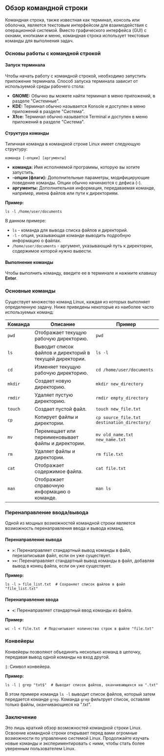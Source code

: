 ## Обзор командной строки

Командная строка, также известная как терминал, консоль или оболочка, является текстовым интерфейсом для взаимодействия с операционной системой. Вместо графического интерфейса (GUI) с окнами, кнопками и меню, командная строка использует текстовые команды для выполнения задач.

### Основы работы с командной строкой

#### Запуск терминала

Чтобы начать работу с командной строкой, необходимо запустить приложение терминала.  Способ запуска терминала зависит от используемой среды рабочего стола:

* **GNOME:** Обычно вы можете найти терминал в меню приложений, в разделе "Системные". 
* **KDE:** Терминал обычно называется Konsole и доступен в меню приложений в разделе "Система".
* **Xfce:** Терминал обычно называется Terminal и доступен в меню приложений в разделе "Система".

#### Структура команды

Типичная команда в командной строке Linux имеет следующую структуру:

```
команда [-опции] [аргументы]
```

* **команда:** Имя исполняемой программы, которую вы хотите запустить.
* **-опции (флаги):**  Дополнительные параметры, модифицирующие поведение команды. Опции обычно начинаются с дефиса (-).
* **аргументы:**  Дополнительная информация, передаваемая команде, например, имена файлов или пути к директориям. 

**Пример:**

```
ls -l /home/user/documents
```

В данном примере:

* `ls` - команда для вывода списка файлов и директорий.
* `-l` - опция, указывающая команде выводить подробную информацию о файлах.
* `/home/user/documents` - аргумент, указывающий путь к директории, содержимое которой нужно вывести.

#### Выполнение команды

Чтобы выполнить команду, введите ее в терминале и нажмите клавишу **Enter**.

### Основные команды

Существует множество команд Linux, каждая из которых выполняет определенную задачу. Ниже приведены некоторые из наиболее часто используемых команд:

| Команда | Описание | Пример |
|---|---|---|
| `pwd` | Отображает текущую рабочую директорию. | `pwd` |
| `ls` | Выводит список файлов и директорий в текущей директории. | `ls -l` |
| `cd` | Изменяет текущую рабочую директорию. | `cd /home/user/documents` |
| `mkdir` | Создает новую директорию. | `mkdir new_directory` |
| `rmdir` | Удаляет пустую директорию. | `rmdir empty_directory` |
| `touch` | Создает пустой файл. | `touch new_file.txt` |
| `cp` | Копирует файлы и директории. | `cp source_file.txt destination_directory/` |
| `mv` | Перемещает или переименовывает файлы и директории. | `mv old_name.txt new_name.txt` |
| `rm` | Удаляет файлы и директории. | `rm file.txt` |
| `cat` | Отображает содержимое файла. | `cat file.txt` |
| `man` | Отображает справочную информацию о команде. | `man ls` |

### Перенаправление ввода/вывода

Одной из мощных возможностей командной строки является возможность перенаправления ввода и вывода команд.

#### Перенаправление вывода

* **`>`**: Перенаправляет стандартный вывод команды в файл, перезаписывая файл, если он уже существует.
* **`>>`**: Перенаправляет стандартный вывод команды в файл, добавляя вывод в конец файла, если он уже существует.

**Пример:**

```
ls -l > file_list.txt  # Сохраняет список файлов в файл "file_list.txt"
```

#### Перенаправление ввода

* **`<`**: Перенаправляет стандартный ввод команды из файла.

**Пример:**

```
wc -l < file.txt  # Подсчитывает количество строк в файле "file.txt"
```

### Конвейеры

Конвейеры позволяют объединять несколько команд в цепочку, передавая вывод одной команды на вход другой. 

**`|`**: Символ конвейера.

**Пример:**

```
ls -l | grep "txt$"  # Выводит список файлов, оканчивающихся на ".txt"
```

В этом примере команда `ls -l` выводит список файлов, который затем передается команде `grep`. Команда `grep` фильтрует список, оставляя только файлы, оканчивающиеся на ".txt".

### Заключение

Это лишь краткий обзор возможностей командной строки Linux. Освоение командной строки открывает перед вами огромные возможности по управлению системой Linux. Продолжайте изучать новые команды и экспериментировать с ними, чтобы стать более уверенным пользователем Linux.
